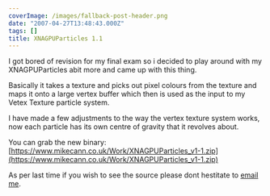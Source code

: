 ```yaml
---
coverImage: /images/fallback-post-header.png
date: "2007-04-27T13:48:43.000Z"
tags: []
title: XNAGPUParticles 1.1
---
```


I got bored of revision for my final exam so i decided to play around with my XNAGPUParticles abit more and came up with this thing.

<!-- more -->

Basically it takes a texture and picks out pixel colours from the texture and maps it onto a large vertex buffer which then is used as the input to my Vetex Texture particle system.

I have made a few adjustments to the way the vertex texture system works, now each particle has its own centre of gravity that it revolves about.

You can grab the new binary: [https://www.mikecann.co.uk/Work/XNAGPUParticles_v1-1.zip](https://www.mikecann.co.uk/Work/XNAGPUParticles_v1-1.zip)

As per last time if you wish to see the source please dont hestitate to [email me](https://mailto:mike.cann@gmail.com).
